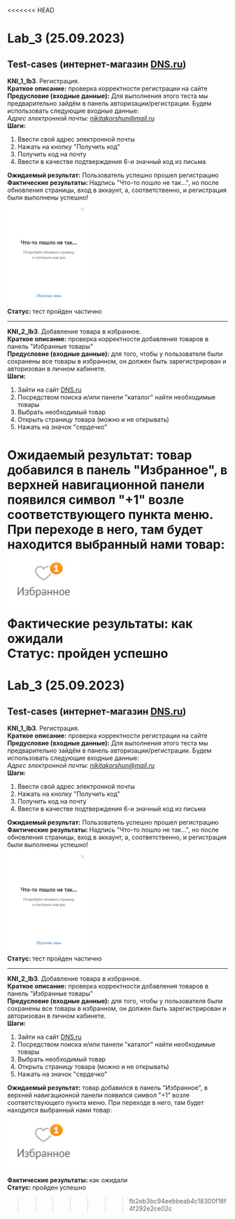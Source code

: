 <<<<<<< HEAD
# Lab_3 (25.09.2023)
## Test-cases (интернет-магазин [DNS.ru](https://www.dns-shop.ru))

<strong>KNI_1_lb3</strong>. Регистрация.<br>
<strong>Краткое описание:</strong> проверка корректности
регистрации на сайте<br>
<strong>Предусловие (входные данные):</strong> Для выполнения этого теста
мы предварительно зайдём в панель авторизации/регистрации.
Будем использовать следующие входные данные:<br>
<i>Адрес электронной почты: nikitakorshun@mail.ru</i><br>
<strong>Шаги:</strong><br>

1. Ввести свой адрес электронной почты
2. Нажать на кнопку "Получить код"
3. Получить код на почту
4. Ввести в качестве подтверждения 6-и значный код из письма

<strong>Ожидаемый результат:</strong> Пользователь успешно прошел регистрацию<br>
<strong>Фактические результаты: </strong> Надпись "Что-то пошло не так...", но после 
обновления страницы, вход в аккаунт, а, соответственно, и регистрация были выполнены
успешно!<br>
<img height="240" title="img with result"  src="Screenshot_2.png"/><br>
<strong>Статус: </strong> тест пройден частично<br>

<hr>
<strong>KNI_2_lb3</strong>. Добавление товара в избранное.<br>
<strong>Краткое описание:</strong> проверка корректности
добавления товаров в панель "Избранные товары"<br>
<strong>Предусловие (входные данные):</strong> для того, чтобы у пользователя были сохранены
все товары в избранном, он должен быть
зарегистрирован и авторизован в личном кабинете.<br>
<strong>Шаги:</strong><br>

1. Зайти на сайт [DNS.ru](https://www.dns-shop.ru)
2. Посредством поиска и/или панели "каталог" найти необходимые товары 
3. Выбрать необходимый товар
4. Открыть страницу товара (можно и не открывать)
5. Нажать на значок "сердечко"<br>

<strong>Ожидаемый результат:</strong> товар добавился в панель "Избранное",
в верхней навигационной панели появился символ "+1"
возле соответствующего пункта меню. При переходе в него, там будет находится выбранный 
нами товар:<br>
<img height="140" width="170" title="img with result"  src="Screenshot_1.png"/><br>
<strong>Фактические результаты: </strong> как ожидали<br>
<strong>Статус: </strong> пройден успешно<br>
=======
# Lab_3 (25.09.2023)
## Test-cases (интернет-магазин [DNS.ru](https://www.dns-shop.ru))

<strong>KNI_1_lb3</strong>. Регистрация.<br>
<strong>Краткое описание:</strong> проверка корректности
регистрации на сайте<br>
<strong>Предусловие (входные данные):</strong> Для выполнения этого теста
мы предварительно зайдём в панель авторизации/регистрации.
Будем использовать следующие входные данные:<br>
<i>Адрес электронной почты: nikitakorshun@mail.ru</i><br>
<strong>Шаги:</strong><br>

1. Ввести свой адрес электронной почты
2. Нажать на кнопку "Получить код"
3. Получить код на почту
4. Ввести в качестве подтверждения 6-и значный код из письма

<strong>Ожидаемый результат:</strong> Пользователь успешно прошел регистрацию<br>
<strong>Фактические результаты: </strong> Надпись "Что-то пошло не так...", но после 
обновления страницы, вход в аккаунт, а, соответственно, и регистрация были выполнены
успешно!<br>
<img height="240" title="img with result"  src="Screenshot_2.png"/><br>
<strong>Статус: </strong> тест пройден частично<br>

<hr>
<strong>KNI_2_lb3</strong>. Добавление товара в избранное.<br>
<strong>Краткое описание:</strong> проверка корректности
добавления товаров в панель "Избранные товары"<br>
<strong>Предусловие (входные данные):</strong> для того, чтобы у пользователя были сохранены
все товары в избранном, он должен быть
зарегистрирован и авторизован в личном кабинете.<br>
<strong>Шаги:</strong><br>

1. Зайти на сайт [DNS.ru](https://www.dns-shop.ru)
2. Посредством поиска и/или панели "каталог" найти необходимые товары 
3. Выбрать необходимый товар
4. Открыть страницу товара (можно и не открывать)
5. Нажать на значок "сердечко"<br>

<strong>Ожидаемый результат:</strong> товар добавился в панель "Избранное",
в верхней навигационной панели появился символ "+1"
возле соответствующего пункта меню. При переходе в него, там будет находится выбранный 
нами товар:<br>
<img height="140" width="170" title="img with result"  src="Screenshot_1.png"/><br>
<strong>Фактические результаты: </strong> как ожидали<br>
<strong>Статус: </strong> пройден успешно<br>
>>>>>>> fb2eb3bc94eebbeab4c18300f18f4f292e2ce02c
